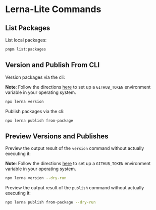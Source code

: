 # Lerna-Lite Commands

## List Packages

List local packages:

```bash
pnpm list:packages
```

## Version and Publish From CLI

Version packages via the cli:

**Note**: Follow the directions [here](SETUP.md#lerna) to set up a `GITHUB_TOKEN` environment variable in your operating system.

```bash
npx lerna version
```

Publish packages via the cli:

```bash
npx lerna publish from-package
```

## Preview Versions and Publishes

Preview the output result of the `version` command without actually executing it:

**Note**: Follow the directions [here](SETUP.md#lerna) to set up a `GITHUB_TOKEN` environment variable in your operating system.

```bash
npx lerna version --dry-run
```

Preview the output result of the `publish` command without actually executing it:

```bash
npx lerna publish from-package --dry-run
```
